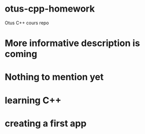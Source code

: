 # otus-cpp-homework
Otus C++ cours repo 

# More informative description is coming
# Nothing to mention yet

# learning C++
# creating a first app